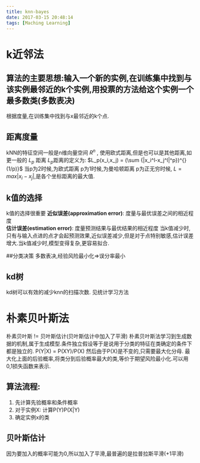 ```yaml
---
title: knn-bayes
date: 2017-03-15 20:48:14
tags: [Maching Learning]
---
```


# k近邻法

## 算法的主要思想:输入一个新的实例,在训练集中找到与该实例最邻近的k个实例,用投票的方法给这个实例一个最多数类(多数表决)

根据度量,在训练集中找到与x最邻近的k个点.

## 距离度量
kNN的特征空间一般是n维向量空间 $R^n$ , 使用欧式距离,但是也可以是其他距离,如更一般的 $L_p$ 距离
$L_p$距离的定义为:
$L_p(x_i,x_j) = (\sum {|x_i^l-x_j^l|^p})^{}(1/p)}$
当p为2时候,为欧式距离
p为1时候,为曼哈顿距离
p为正无穷时候,  $L=max|x_i-x_j|$,是各个坐标距离的最大值.

## k值的选择
k值的选择很重要
__近似误差(approximation error)__: 度量与最优误差之间的相近程度                                                                                                                                                                                                                                                                                 
__估计误差(estimation error)__: 度量预测结果与最优结果的相近程度
当k值减少时,只有与输入点进的点才会起预测效果,近似误差减少,但是对于点特别敏感,估计误差增大.当k值减少时,模型变得复杂,更容易拟合.

##分类决策
多数表决,经验风险最小化=>误分率最小

## kd树
kd树可以有效的减少knn的扫描次数.
见统计学习方法
# 朴素贝叶斯法
朴素贝叶斯 != 贝叶斯估计(贝叶斯估计中加入了平滑)
朴素贝叶斯法学习到生成数据的机制,属于生成模型.条件独立假设等于是说用于分类的特征在类确定的条件下都是独立的.
P(Y|X) = P(XY)/P(X)
然后由于P(X)是不变的,只需要最大化分母.
最大化上面的后验概率,将类分到后验概率最大的类,等价于期望风险最小化.可以用0,1损失函数来表示.
## 算法流程:
1. 先计算先验概率和条件概率
2. 对于实例X: 计算P(Y)P(X|Y)
3. 确定实例x的类

## 贝叶斯估计
因为要加入的概率可能为0,所以加入了平滑,最普遍的是拉普拉斯平滑(+1平滑)
